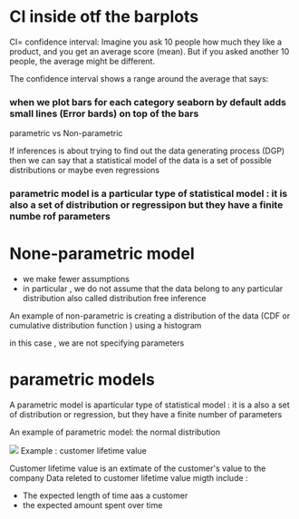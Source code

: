 # CI inside otf the barplots 
CI= confidence interval: Imagine you ask 10 people how much they like a product, and you get an average score (mean). But if you asked another 10 people, the average might be different.

The confidence interval shows a range around the average that says:

### when we plot bars for each category seaborn by default adds small lines (Error bards) on top of the bars 

parametric vs Non-parametric

If inferences is about trying to find out the data generating process (DGP)
then we can say that a statistical model of the data is a set of possible distributions or maybe even regressions

### parametric model is a particular type of statistical model : it is also a set of distribution or regressipon but they have a finite numbe rof parameters 

# None-parametric model 
- we make fewer assumptions
- in particular , we do not assume that the data belong to any particular distribution also called distribution free inference

An example of non-parametric is creating a distribution of the data (CDF or cumulative distribution function ) using a histogram

in this case , we are not specifying parameters 

# parametric models 
A parametric model is aparticular type of statistical model : it is a also a set of distribution or regression, but they have a finite number of parameters

An example of parametric model: the normal distribution 

![](./Screenshot-2025-06-12-at-13.02.37.png)
Example : customer lifetime value

Customer lifetime value is an extimate of the customer's value to the company 
Data releted to customer lifetime value migth include :
- The expected length of time aas a customer 
- the expected amount spent over time 
